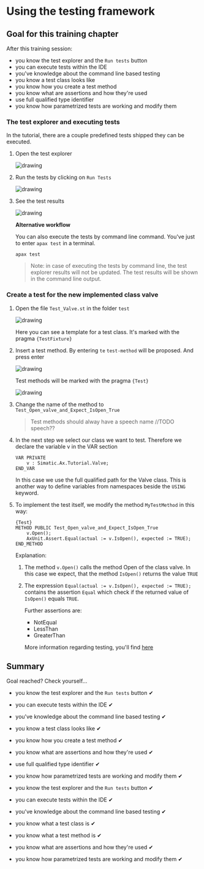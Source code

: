 # Using the testing framework

## Goal for this training chapter

After this training session:

- you know the test explorer and the `Run tests` button
- you can execute tests within the IDE
- you've knowledge about the command line based testing
- you know a test class looks like
- you know how you create a test method
- you know what are assertions and how they're used
- use full qualified type identifier
- you know how parametrized tests are working and modify them
  
### The test explorer and executing tests

In the tutorial, there are a couple predefined tests shipped they can be executed.

1. Open the test explorer

    ![drawing](./images/testexplorer.png)

1. Run the tests by clicking on `Run Tests`

    ![drawing](./images/runtests.png)

1. See the test results

    ![drawing](./images/testresults.png)

    **Alternative workflow**

    You can also execute the tests by command line command. You've just to enter `apax test` in a terminal.

    ```iec-st
    apax test
    ```

    > Note: in case of executing the tests by command line, the test explorer results will not be updated. The test results will be shown in the command line output.

### 

### Create a test for the new implemented class valve

1. Open the file `Test_Valve.st` in the folder `test`

    ![drawing](./images/test_fixture.png)

    Here you can see a template for a test class. It's marked with the pragma `{TestFixture}`

1. Insert a test method. By entering `te`  `test-method` will be proposed. And press enter

    ![drawing](./images/testmethod.png)

    Test methods will be marked with the pragma `{Test}`

    ![drawing](./images/testmethod2.png)

1. Change the name of the method to `Test_Open_valve_and_Expect_IsOpen_True`

    >Test methods should alway have a speech name //TODO speech??

1. In the next step we select our class we want to test. Therefore we declare the variable v in the VAR section

    ```iec-st
    VAR PRIVATE
        v : Simatic.Ax.Tutorial.Valve;
    END_VAR
    ```

    In this case we use the full qualified path for the Valve class. This is another way to define variables from namespaces beside the `USING` keyword.

1. To implement the test itself, we modify the method `MyTestMethod` in this way:

    ```iec-st
    {Test}
    METHOD PUBLIC Test_Open_valve_and_Expect_IsOpen_True
        v.Open();
        AxUnit.Assert.Equal(actual := v.IsOpen(), expected := TRUE);
    END_METHOD
    ```

    Explanation:

    1. The method `v.Open()` calls the method Open of the class valve. In this case we expect, that the method `IsOpen()` returns the value `TRUE`

    1. The expression `Equal(actual := v.IsOpen(), expected := TRUE);` contains the assertion `Equal` which check if the returned value of `IsOpen()` equals `TRUE`.

        Further assertions are:
        - NotEqual
        - LessThan
        - GreaterThan
  
        More information regarding testing, you'll find [here]([./images/test_fixture.png](https://console.prod.ax.siemens.cloud/docs/axunit))

## Summary

Goal reached? Check yourself...

- you know the test explorer and the `Run tests` button ✔
- you can execute tests within the IDE ✔
- you've knowledge about the command line based testing ✔
- you know a test class looks like ✔
- you know how you create a test method ✔
- you know what are assertions and how they're used ✔
- use full qualified type identifier ✔
- you know how parametrized tests are working and modify them ✔

- you know the test explorer and the `Run tests` button ✔
- you can execute tests within the IDE ✔
- you've knowledge about the command line based testing ✔
- you know what a test class is ✔
- you know what a test method is ✔
- you know what are assertions and how they're used ✔
- you know how parametrized tests are working and modify them ✔